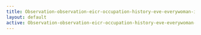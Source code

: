 ```yaml
---
title: Observation-observation-eicr-occupation-history-eve-everywoman-intro
layout: default
active: Observation-observation-eicr-occupation-history-eve-everywoman-intro
---
```


